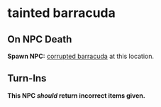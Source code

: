 # tainted barracuda


## On NPC Death

**Spawn NPC:**  [corrupted barracuda](/npc/85224) at this location.


## Turn-Ins



**This NPC *should* return incorrect items given.**





